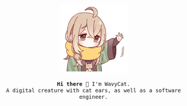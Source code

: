 <p align="center">
  <img src="assets/sticker.webp" height=180><br><br>
  
  <samp>
  <b>Hi there 👋</b>  I'm WavyCat.
  <br>
  A digital creature with cat ears, as well as a software engineer.
  </samp>
</p>
